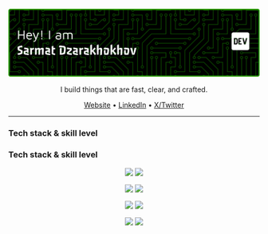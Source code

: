 <!-- Gradient banner (SVG) -->
<p align="center">
  <img src="assets/github-header-banner.png" alt="banner" />
</p>

<p align="center">
  I build things that are fast, clear, and crafted.
</p>

<!-- Quick links -->
<p align="center">
  <a href="https://sarmatdzar.github.io">Website</a> •
  <a href="https://linkedin.com/in/sarmatdzar">LinkedIn</a> •
  <a href="https://twitter.com/sarmatdzar">X/Twitter</a>
</p>

---

### Tech stack & skill level
### Tech stack & skill level

<p align="center">
  <img src="https://skillicons.dev/icons?i=html" width="40"/> 
  <img src="https://img.shields.io/badge/Level-Expert-7C4DFF?style=for-the-badge" />
</p>

<p align="center">
  <img src="https://skillicons.dev/icons?i=css" width="40"/> 
  <img src="https://img.shields.io/badge/Level-Advanced-18FFFF?style=for-the-badge" />
</p>

<p align="center">
  <img src="https://skillicons.dev/icons?i=js" width="40"/> 
  <img src="https://img.shields.io/badge/Level-Advanced-FF4081?style=for-the-badge" />
</p>

<p align="center">
  <img src="https://skillicons.dev/icons?i=python" width="40"/> 
  <img src="https://img.shields.io/badge/Level-Intermediate-00ACC1?style=for-the-badge" />
</p>
